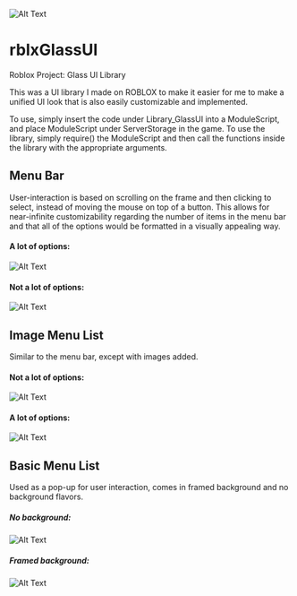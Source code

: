 ![Alt Text](https://i.imgur.com/yT1i9GZ.png)
# rblxGlassUI

Roblox Project: Glass UI Library

This was a UI library I made on ROBLOX to make it easier for me to make a unified UI look that is also easily customizable and implemented.

To use, simply insert the code under Library_GlassUI into a ModuleScript, and place ModuleScript under ServerStorage in the game. To use
the library, simply require() the ModuleScript and then call the functions inside the library with the appropriate arguments.

## Menu Bar
User-interaction is based on scrolling on the frame and then clicking to select, instead of moving the mouse on top of a button. This allows for near-infinite customizability regarding the number of items in the menu bar and that all of the options would be formatted in a visually appealing way.

#### A lot of options:
![Alt Text](https://media.giphy.com/media/5bojxRYuVRdmyXthFY/giphy.gif)

#### Not a lot of options:
![Alt Text](https://media.giphy.com/media/9x4UZhFlGHNmwRnriD/giphy.gif)

## Image Menu List
Similar to the menu bar, except with images added.

#### Not a lot of options:
![Alt Text](https://media.giphy.com/media/edYN25et6jQd4Kvha6/giphy.gif)

#### A lot of options:
![Alt Text](https://media.giphy.com/media/1wrBjuBvED7ky6CV2y/giphy.gif)

## Basic Menu List
Used as a pop-up for user interaction, comes in framed background and no background flavors.

##### No background:
![Alt Text](https://media.giphy.com/media/3FnMqtgX1Oxjv9xWt2/giphy.gif)

##### Framed background:
![Alt Text](https://media.giphy.com/media/2dbnh5iahIpllP5NrV/giphy.gif)
